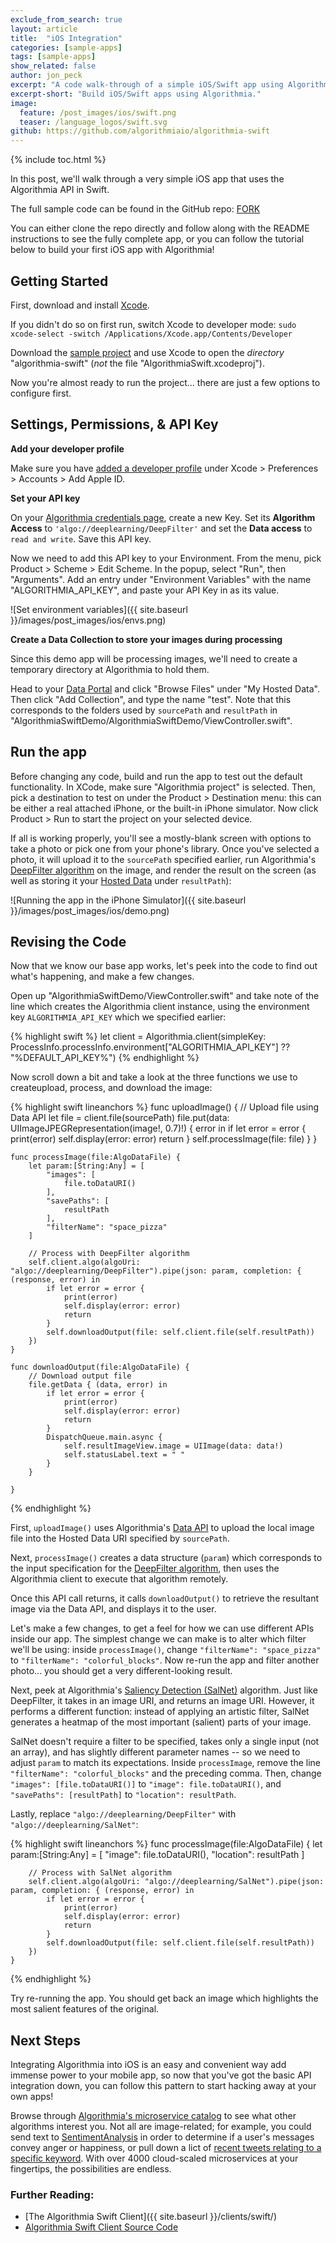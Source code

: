 ```yaml
---
exclude_from_search: true
layout: article
title:  "iOS Integration"
categories: [sample-apps]
tags: [sample-apps]
show_related: false
author: jon_peck
excerpt: "A code walk-through of a simple iOS/Swift app using Algorithmia."
excerpt-short: "Build iOS/Swift apps using Algorithmia."
image:
  feature: /post_images/ios/swift.png
  teaser: /language_logos/swift.svg
github: https://github.com/algorithmiaio/algorithmia-swift
---
```


{% include toc.html %}

In this post, we'll walk through a very simple iOS app that uses the Algorithmia API in Swift.

The full sample code can be found in the GitHub repo: <a href="https://github.com/algorithmiaio/algorithmia-swift/" class="btn btn-default btn-primary"><i class="fa fa-github" aria-hidden="true"></i> FORK</a>

You can either clone the repo directly and follow along with the README instructions to see the fully complete app, or you can follow the tutorial below to build your first iOS app with Algorithmia!

## Getting Started

First, download and install [Xcode](https://developer.apple.com/download/).

If you didn't do so on first run, switch Xcode to developer mode: `sudo xcode-select -switch /Applications/Xcode.app/Contents/Developer`

Download the [sample project](https://github.com/algorithmiaio/algorithmia-swift/) and use Xcode to open the *directory* "algorithmia-swift" (*not* the file "AlgorithmiaSwift.xcodeproj").

Now you're almost ready to run the project... there are just a few options to configure first. 

## Settings, Permissions, & API Key

**Add your developer profile**

Make sure you have [added a developer profile](http://stackoverflow.com/a/41217410/4418411) under Xcode > Preferences > Accounts > Add Apple ID.

**Set your API key**

On your [Algorithmia credentials page](algorithmia.com/user#credentials), create a new Key.  Set its **Algorithm Access** to `'algo://deeplearning/DeepFilter'` and set the **Data access** to `read and write`.  Save this API key.

Now we need to add this API key to your Environment.  From the menu, pick Product > Scheme > Edit Scheme.  In the popup, select "Run", then "Arguments".  Add an entry under "Environment Variables" with the name "ALGORITHMIA_API_KEY", and paste your API Key in as its value. 

![Set environment variables]({{ site.baseurl }}/images/post_images/ios/envs.png)

**Create a Data Collection to store your images during processing**

Since this demo app will be processing images, we'll need to create a temporary directory at Algorithmia to hold them.

Head to your [Data Portal](https://algorithmia.com/data) and click "Browse Files" under "My Hosted Data".  Then click "Add Collection", and type the name "test".  Note that this corresponds to the folders used by `sourcePath` and `resultPath` in "AlgorithmiaSwiftDemo/AlgorithmiaSwiftDemo/ViewController.swift".

## Run the app

Before changing any code, build and run the app to test out the default functionality.  In XCode, make sure "Algorithmia project" is selected.  Then, pick a destination to test on under the Product > Destination menu: this can be either a real attached iPhone, or the built-in iPhone simulator.  Now click Product > Run to start the project on your selected device.

If all is working properly, you'll see a mostly-blank screen with options to take a photo or pick one from your phone's library. Once you've selected a photo, it will upload it to the `sourcePath` specified earlier, run Algorithmia's [DeepFilter algorithm](https://algorithmia.com/algorithms/deeplearning/DeepFilter) on the image, and render the result on the screen (as well as storing it your [Hosted Data](https://algorithmia.com/data/hosted) under `resultPath`):

![Running the app in the iPhone Simulator]({{ site.baseurl }}/images/post_images/ios/demo.png) 


## Revising the Code

Now that we know our base app works, let's peek into the code to find out what's happening, and make a few changes.

Open up "AlgorithmiaSwiftDemo/ViewController.swift" and take note of the line which creates the Algorithmia client instance, using the environment key `ALGORITHMIA_API_KEY` which we specified earlier:

{% highlight swift %}
let client = Algorithmia.client(simpleKey: ProcessInfo.processInfo.environment["ALGORITHMIA_API_KEY"] ?? "%DEFAULT_API_KEY%")
{% endhighlight %}

Now scroll down a bit and take a look at the three functions we use to createupload, process, and download the image:

{% highlight swift lineanchors %}
    func uploadImage() {
        // Upload file using Data API
        let file = client.file(sourcePath)
        file.put(data: UIImageJPEGRepresentation(image!, 0.7)!) { error in
            if let error = error {
                print(error)
                self.display(error: error)
                return
            }
            self.processImage(file: file)
        }
    }
    
    func processImage(file:AlgoDataFile) {
        let param:[String:Any] = [
            "images": [
                file.toDataURI()
            ],
            "savePaths": [
                resultPath
            ],
            "filterName": "space_pizza"
        ]
        
        // Process with DeepFilter algorithm
        self.client.algo(algoUri: "algo://deeplearning/DeepFilter").pipe(json: param, completion: { (response, error) in
            if let error = error {
                print(error)
                self.display(error: error)
                return
            }
            self.downloadOutput(file: self.client.file(self.resultPath))
        })
    }
    
    func downloadOutput(file:AlgoDataFile) {
        // Download output file
        file.getData { (data, error) in
            if let error = error {
                print(error)
                self.display(error: error)
                return
            }
            DispatchQueue.main.async {
                self.resultImageView.image = UIImage(data: data!)
                self.statusLabel.text = " "
            }
        }
        
    }
{% endhighlight %}

First, `uploadImage()` uses Algorithmia's [Data API](http://docs.algorithmia.com/?swift#data-api-specification) to upload the local image file into the Hosted Data URI specified by `sourcePath`.

Next, `processImage()` creates a data structure (`param`) which corresponds to the input specification for the [DeepFilter algorithm](https://algorithmia.com/algorithms/deeplearning/DeepFilter), then uses the Algorithmia client to execute that algorithm remotely.

Once this API call returns, it calls `downloadOutput()` to retrieve the resultant image via the Data API, and displays it to the user.

Let's make a few changes, to get a feel for how we can use different APIs inside our app.  The simplest change we can make is to alter which filter we'll be using: inside `processImage()`, change `"filterName": "space_pizza"` to `"filterName": "colorful_blocks"`.  Now re-run the app and filter another photo... you should get a very different-looking result.

Next, peek at Algorithmia's [Saliency Detection (SalNet)](https://algorithmia.com/algorithms/deeplearning/SalNet) algorithm.  Just like DeepFilter, it takes in an image URI, and returns an image URI.  However, it performs a different function: instead of applying an artistic filter, SalNet generates a heatmap of the most important (salient) parts of your image.

SalNet doesn't require a filter to be specified, takes only a single input (not an array), and has slightly different parameter names -- so we need to adjust `param` to match its expectations.  Inside `processImage`, remove the line `"filterName": "colorful_blocks"` and the preceding comma.  Then, change `"images": [file.toDataURI()]` to `"image": file.toDataURI()`, and `"savePaths": [resultPath]` to `"location": resultPath`.

Lastly, replace `"algo://deeplearning/DeepFilter"` with `"algo://deeplearning/SalNet"`:


{% highlight swift lineanchors %}
    func processImage(file:AlgoDataFile) {
        let param:[String:Any] = [
            "image": file.toDataURI(),
            "location": resultPath
        ]
        
        // Process with SalNet algorithm
        self.client.algo(algoUri: "algo://deeplearning/SalNet").pipe(json: param, completion: { (response, error) in
            if let error = error {
                print(error)
                self.display(error: error)
                return
            }
            self.downloadOutput(file: self.client.file(self.resultPath))
        })
    }
{% endhighlight %}

Try re-running the app.  You should get back an image which highlights the most salient features of the original.

## Next Steps

Integrating Algorithmia into iOS is an easy and convenient way add immense power to your mobile app, so now that you've got the basic API integration down, you can follow this pattern to start hacking away at your own apps!

Browse through [Algorithmia's microservice catalog](https://algorithmia.com/algorithms) to see what other algorithms interest you.  Not all are image-related; for example, you could send text to [SentimentAnalysis](https://algorithmia.com/algorithms/nlp/SentimentAnalysis) in order to determine if a user's messages convey anger or happiness, or pull down a lict of [recent tweets relating to a specific keyword](https://algorithmia.com/algorithms/twitter/RetrieveTweetsWithKeyword).  With over 4000 cloud-scaled microservices at your fingertips, the possibilities are endless.

### Further Reading:

* [The Algorithmia Swift Client]({{ site.baseurl }}/clients/swift/)
* <a href="https://github.com/algorithmiaio/algorithmia-swift">[Algorithmia Swift Client Source Code](https://github.com/algorithmiaio/algorithmia-swift) <i class="fa fa-external-link"></i>
